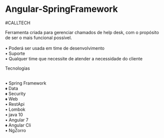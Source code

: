 # Angular-SpringFramework

#CALLTECH

Ferramenta criada para gerenciar chamados de help desk,
com o propósito de ser o mais funcional possível. 
<br>
<br>• Poderá ser usada em time de desenvolvimento
<br>• Suporte 
<br>• Qualquer time que necessite de atender a necessidade do cliente


Tecnologias 

<br>• Spring Framework
 <br> ♦ Data
 <br> ♦ Security
 <br> ♦ Web
<br>• RestApi
<br>• Lombok 
<br>• java 10
<br>• Angular 7 
<br>  ♦ Angular Cli
<br>• NgZorro

